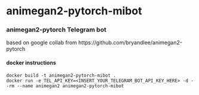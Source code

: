 # animegan2-pytorch-mibot
<h3> animegan2-pytorch Telegram bot</h3>
based on google collab from https://github.com/bryandlee/animegan2-pytorch

<h4>docker instructions</h4>

```docker build -t animegan2-pytorch-mibot .```</br>
```docker run -e TEL_API_KEY=<INSERT_YOUR_TELEGRAM_BOT_API_KEY_HERE> -d --rm --name animegan2 animegan2-pytorch-mibot```
